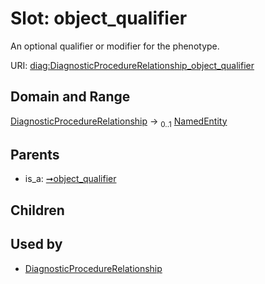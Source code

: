 
# Slot: object_qualifier


An optional qualifier or modifier for the phenotype.

URI: [diag:DiagnosticProcedureRelationship_object_qualifier](http://w3id.org/ontogpt/diagnostic_procedure/DiagnosticProcedureRelationship_object_qualifier)


## Domain and Range

[DiagnosticProcedureRelationship](DiagnosticProcedureRelationship.md) &#8594;  <sub>0..1</sub> [NamedEntity](NamedEntity.md)

## Parents

 *  is_a: [➞object_qualifier](triple__object_qualifier.md)

## Children


## Used by

 * [DiagnosticProcedureRelationship](DiagnosticProcedureRelationship.md)
